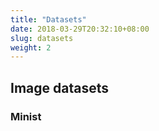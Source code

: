 ```yaml
---
title: "Datasets"
date: 2018-03-29T20:32:10+08:00
slug: datasets
weight: 2
---
```


## Image datasets

### Minist



